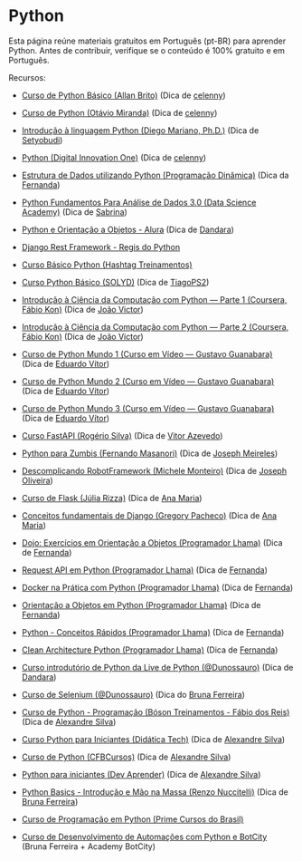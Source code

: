 # Python

Esta página reúne materiais gratuitos em Português (pt-BR) para aprender Python. Antes de contribuir, verifique se o conteúdo é 100% gratuito e em Português.

Recursos:

- [Curso de Python Básico (Allan Brito)](https://eadallanbrito.com/curso/python-basico/) (Dica de [celenny](https://github.com/celenny))

- [Curso de Python (Otávio Miranda)](https://www.youtube.com/playlist?list=PLbIBj8vQhvm0ayQsrhEf-7-8JAj-MwmPr) (Dica de [celenny](https://github.com/celenny))

- [Introdução à linguagem Python (Diego Mariano, Ph.D.)](https://www.udemy.com/course/intro_python/) (Dica de [Setyobudi](https://github.com/Setyobudi))

- [Python (Digital Innovation One)](https://web.dio.me/browse?editorial=a357ccd1-fd65-4285-a2ce-867dba984cfa&page=1) (Dica de [celenny](https://github.com/celenny))

- [Estrutura de Dados utilizando Python (Programação Dinâmica)](https://www.youtube.com/playlist?list=PL5TJqBvpXQv5Bb71AE5Cd_kB5rNsfU4Cp) (Dica da [Fernanda](https://github.com/Fernanda-Dantas))

- [Python Fundamentos Para Análise de Dados 3.0 (Data Science Academy)](https://www.datascienceacademy.com.br/course/python-fundamentos) (Dica de [Sabrina](https://github.com/sanaderer))

- [Python e Orientação a Objetos - Alura](https://www.alura.com.br/apostila-python-orientacao-a-objetos) (Dica de [Dandara](https://github.com/dandaramcsousa))

- [Django Rest Framework - Regis do Python](https://www.youtube.com/watch?v=UOW0CaFayFo&list=PLsGCdfxkV9uqTkbg5AXyqA1McFQayUr2j)

- [Curso Básico Python (Hashtag Treinamentos)](https://pages.hashtagtreinamentos.com/inscricao-curso-basico-python-basegoogle)

- [Curso Python Básico (SOLYD)](https://solyd.com.br/treinamentos/python-basico/) (Dica de [TiagoPS2](https://github.com/TiagoPS2))

- [Introdução à Ciência da Computação com Python — Parte 1 (Coursera, Fábio Kon)](https://pt.coursera.org/learn/ciencia-computacao-python-conceitos) (Dica de [João Victor](https://github.com/jvvoliveira))

- [Introdução à Ciência da Computação com Python — Parte 2 (Coursera, Fábio Kon)](https://pt.coursera.org/learn/ciencia-computacao-python-conceitos-2) (Dica de [João Victor](https://github.com/jvvoliveira))

- [Curso de Python Mundo 1 (Curso em Vídeo — Gustavo Guanabara)](https://www.youtube.com/playlist?list=PLHz_AreHm4dlKP6QQCekuIPky1CiwmdI6) (Dica de [Eduardo Vítor](https://github.com/eduardovitor))

- [Curso de Python Mundo 2 (Curso em Vídeo — Gustavo Guanabara)](https://www.youtube.com/playlist?list=PLHz_AreHm4dk_nZHmxxf_J0WRAqy5Czye) (Dica de [Eduardo Vítor](https://github.com/eduardovitor))

- [Curso de Python Mundo 3 (Curso em Vídeo — Gustavo Guanabara)](https://www.youtube.com/playlist?list=PLHz_AreHm4dksnH2jVTIVNviIMBVYyFnH) (Dica de [Eduardo Vítor](https://github.com/eduardovitor))

- [Curso FastAPI (Rogério Silva)](https://www.youtube.com/watch?v=Hx6w7JXYHbY&list=PLuhCJtW2i-wKK9HjfYJI4RIcd9AMIi88k) (Dica de [Vitor Azevedo](https://github.com/vitorAzevedo09))

- [Python para Zumbis (Fernando Masanori)](https://www.youtube.com/c/PythonparaZumbis/playlists) (Dica de [Joseph Meireles](https://github.com/meirelesTech))

- [Descomplicando RobotFramework (Michele Monteiro)](https://medium.com/rchlo-midway-tech/descomplicando-a-automatiza%C3%A7%C3%A3o-de-testes-com-robot-framework-af793f590ef1) (Dica de [Joseph Oliveira](https://github.com/meirelesTech))

- [Curso de Flask (Júlia Rizza)](https://www.youtube.com/watch?v=r40pC9kyoj0&list=PL3BqW_m3m6a05ALSBW02qDXmfDKIip2KX) (Dica de [Ana Maria](https://github.com/anamariagds))

- [Conceitos fundamentais de Django (Gregory Pacheco)](https://www.udemy.com/course/django-20-aprendendo-os-conceitos-fundamentais/) (Dica de [Ana Maria](https://github.com/anamariagds))

- [Dojo: Exercícios em Orientação a Objetos (Programador Lhama)](https://www.youtube.com/playlist?list=PLAgbpJQADBGKGbD5H9HjTxaaLHJVekAtE) (Dica de [Fernanda](https://github.com/Fernanda-Dantas))

- [Request API em Python (Programador Lhama)](https://www.youtube.com/playlist?list=PLAgbpJQADBGLG_ap3sbYefUp8HsiTt6Kf) (Dica de [Fernanda](https://github.com/Fernanda-Dantas))

- [Docker na Prática com Python (Programador Lhama)](https://www.youtube.com/playlist?list=PLAgbpJQADBGIDbMSopaqFnGm7GJnwru0-) (Dica de [Fernanda](https://github.com/Fernanda-Dantas))

- [Orientação a Objetos em Python (Programador Lhama)](https://www.youtube.com/playlist?list=PLAgbpJQADBGLo24x_xBwGtTDO-bjwrFb_) (Dica de [Fernanda](https://github.com/Fernanda-Dantas))

- [Python - Conceitos Rápidos (Programador Lhama)](https://www.youtube.com/playlist?list=PLAgbpJQADBGK-FaAZBvbAnqALbwcpR4Xu) (Dica de [Fernanda](https://github.com/Fernanda-Dantas))

- [Clean Architecture Python (Programador Lhama)](https://www.youtube.com/playlist?list=PLAgbpJQADBGJmTxeRZKWvdJAoJj8_x3si) (Dica de [Fernanda](https://github.com/Fernanda-Dantas))

- [Curso introdutório de Python da Live de Python (@Dunossauro)](https://youtu.be/yTQDbqmv8Ho) (Dica de [Dandara](https://github.com/dandaramcsousa))

- [Curso de Selenium (@Dunossauro)](https://www.youtube.com/watch?v=PHHXksljGNA&list=PLOQgLBuj2-3LqnMYKZZgzeC7CKCPF375B) (Dica do [Bruna Ferreira](https://github.com/bugelseif))

- [Curso de Python - Programação (Bóson Treinamentos - Fábio dos Reis)](https://www.youtube.com/watch?v=wpqkZJ10Gmo&list=PLucm8g_ezqNrrtduPx7s4BM8phepMn9I2) (Dica de [Alexandre Silva](https://github.com/Alexandre-S-bits))

- [Curso Python para Iniciantes (Didática Tech)](https://www.youtube.com/watch?v=bHn91RxiTjY&list=PLyqOvdQmGdTSEPnO0DKgHlkXb8x3cyglD) (Dica de [Alexandre Silva](https://github.com/Alexandre-S-bits))

- [Curso de Python (CFBCursos)](https://www.youtube.com/watch?v=Ay-MakuSg08&list=PLx4x_zx8csUhuVgWfy7keQQAy7t1J35TR) (Dica de [Alexandre Silva](https://github.com/Alexandre-S-bits))

- [Python para iniciantes (Dev Aprender)](https://www.youtube.com/playlist?list=PLnNURxKyyLIKX73U7hISjIY7T5KiNNLu_) (Dica de [Alexandre Silva](https://github.com/Alexandre-S-bits))

- [Python Basics - Introdução e Mão na Massa (Renzo Nuccitelli)](https://developers.botcity.dev/academy/devpro_python/aula1) (Dica de [Bruna Ferreira](https://github.com/bugelseif))

- [Curso de Programação em Python (Prime Cursos do Brasil)](https://www.youtube.com/playlist?list=PLFKhhNd35zq_INvuX9YzXIbtpo_LGDzYK)

- [Curso de Desenvolvimento de Automações com Python e BotCity](https://developers.botcity.dev/academy/course/dev_desktop_web_pt) (Bruna Ferreira + Academy BotCity)

